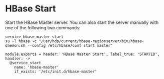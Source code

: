 
# HBase Start

Start the HBase Master server. You can also start the server manually with one
of the following two commands:

```
service hbase-master start
su -l hbase -c "/usr/hdp/current/hbase-regionserver/bin/hbase-daemon.sh --config /etc/hbase/conf start master"
```

    module.exports = header: 'HBase Master Start', label_true: 'STARTED', handler: ->
      @service_start
        name: 'hbase-master'
        if_exists: '/etc/init.d/hbase-master'
